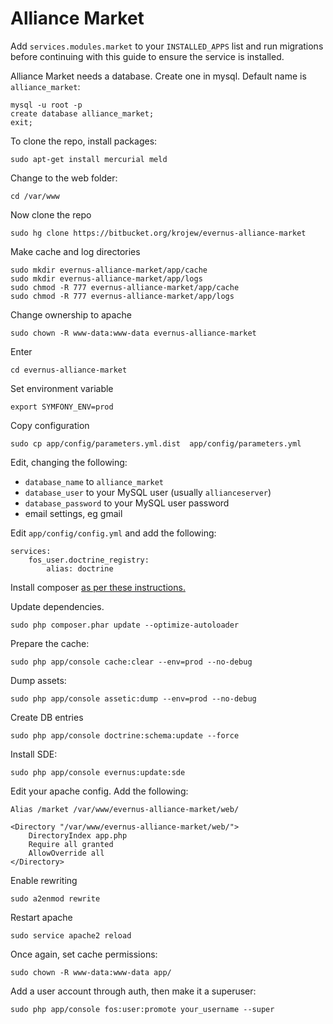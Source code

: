 # Alliance Market

Add `services.modules.market` to your `INSTALLED_APPS` list and run migrations before continuing with this guide to ensure the service is installed.

Alliance Market needs a database. Create one in mysql. Default name is `alliance_market`:

    mysql -u root -p
    create database alliance_market;
    exit;

To clone the repo, install packages:

    sudo apt-get install mercurial meld

Change to the web folder:

    cd /var/www

Now clone the repo

    sudo hg clone https://bitbucket.org/krojew/evernus-alliance-market

Make cache and log directories

    sudo mkdir evernus-alliance-market/app/cache
    sudo mkdir evernus-alliance-market/app/logs
    sudo chmod -R 777 evernus-alliance-market/app/cache
    sudo chmod -R 777 evernus-alliance-market/app/logs

Change ownership to apache

    sudo chown -R www-data:www-data evernus-alliance-market

Enter

    cd evernus-alliance-market

Set environment variable

    export SYMFONY_ENV=prod

Copy configuration

    sudo cp app/config/parameters.yml.dist  app/config/parameters.yml

Edit, changing the following:
 - `database_name` to `alliance_market`
 - `database_user` to your MySQL user (usually `allianceserver`)
 - `database_password` to your MySQL user password
 - email settings, eg gmail

Edit `app/config/config.yml` and add the following:

    services:
        fos_user.doctrine_registry:
            alias: doctrine

Install composer [as per these instructions.](https://getcomposer.org/download/)

Update dependencies.

    sudo php composer.phar update --optimize-autoloader

Prepare the cache:

    sudo php app/console cache:clear --env=prod --no-debug


Dump assets:

    sudo php app/console assetic:dump --env=prod --no-debug


Create DB entries

    sudo php app/console doctrine:schema:update --force

Install SDE:

    sudo php app/console evernus:update:sde

Edit your apache config. Add the following:

    Alias /market /var/www/evernus-alliance-market/web/

    <Directory "/var/www/evernus-alliance-market/web/">
        DirectoryIndex app.php
        Require all granted
        AllowOverride all
    </Directory>

Enable rewriting

    sudo a2enmod rewrite

Restart apache

    sudo service apache2 reload

Once again, set cache permissions:

    sudo chown -R www-data:www-data app/

Add a user account through auth, then make it a superuser:

    sudo php app/console fos:user:promote your_username --super
